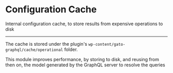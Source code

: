 # Configuration Cache

Internal configuration cache, to store results from expensive operations to disk

---

The cache is stored under the plugin's `wp-content/gato-graphql/cache/operational` folder.

This module improves performance, by storing to disk, and reusing from then on, the model generated by the GraphQL server to resolve the queries
